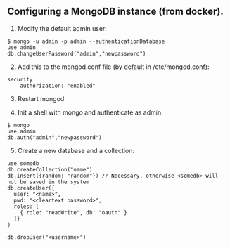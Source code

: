 ## Configuring a MongoDB instance (from docker).

1. Modify the default admin user:

~~~
$ mongo -u admin -p admin --authenticationDatabase
use admin
db.changeUserPassword("admin","newpassword")
~~~

2. Add this to the mongod.conf file (by default in /etc/mongod.conf):

~~~
security:
    authorization: "enabled"
~~~

3. Restart mongod.

4. Init a shell with mongo and authenticate as admin:
~~~
$ mongo
use admin
db.auth("admin","newpassword")
~~~

5. Create a new database and a collection:

~~~
use somedb
db.createCollection("name")
db.insert({random: "random"}) // Necessary, otherwise <somedb> will not be saved in the system
db.createUser({
  user: "<name>",
  pwd: "<cleartext password>",
  roles: [
    { role: "readWrite", db: "oauth" }
  ]}
)

db.dropUser("<username>") 
~~~
